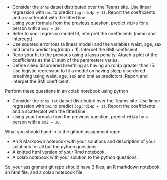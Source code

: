
* Consider the `shhs` datset distributed over the Teams site. Use linear regression with 
  `bmi` to predict `log(rdi4p + 1)`. Report the coefficients and a scatterplot with the fitted line.
* Using your formula from the previous question, predict `rdi4p` for a person with a `bmi = 30`. 
* Refer to your regresion model fit, interpret the coefficients (mean and intercept).
* Use squared error loss (a linear model) and the variables waist, age, sex and bmi to predict log(rdi4p + 1). Interpet the BMI coefficient.
* Redo your fit to the previous using a lasso penalty. Attach a plot of the coefficients as the L1 sum of the parameters varies. 
* Define sleep disordered breathing as having an rdi4p greater than 15. Use logistic regression to fit a model on having sleep disordered breathing  using waist, age, sex and bmi as predictors. Report and interpet the BMI coefficient.

Perform these questions in an colab notebook using python

* Consider the `shhs.txt` datset distributed over the Teams site. Use linear regression with 
  `bmi` to predict `log(rdi4p + 1)`. Report the coefficients and a scatterplot with the fitted line.
* Using your formula from the previous question, predict `rdi4p` for a person with a `bmi = 30`. 


What you should hand in to the github assignment repo: 

* An R Markdown notebook with your solutions and description of your solutions for all but the python questions.
* A knitted html version of your Rmd notebook.
* A colab notebook with your solution to the python questions. 

So, your assignment git repo should have 3 files, an R markdown notebook, an html file, and a colab notebook file. 

